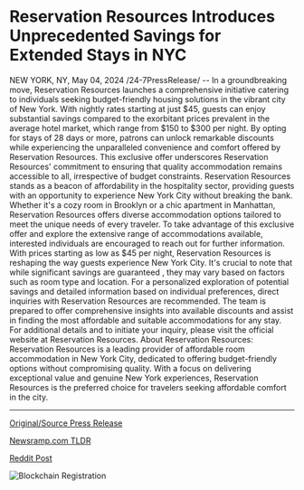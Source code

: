 # Reservation Resources Introduces Unprecedented Savings for Extended Stays in NYC

NEW YORK, NY, May 04, 2024 /24-7PressRelease/ -- In a groundbreaking move, Reservation Resources launches a comprehensive initiative catering to individuals seeking budget-friendly housing solutions in the vibrant city of New York. With nightly rates starting at just $45, guests can enjoy substantial savings compared to the exorbitant prices prevalent in the average hotel market, which range from $150 to $300 per night.  By opting for stays of 28 days or more, patrons can unlock remarkable discounts while experiencing the unparalleled convenience and comfort offered by Reservation Resources. This exclusive offer underscores Reservation Resources' commitment to ensuring that quality accommodation remains accessible to all, irrespective of budget constraints.  Reservation Resources stands as a beacon of affordability in the hospitality sector, providing guests with an opportunity to experience New York City without breaking the bank. Whether it's a cozy room in Brooklyn or a chic apartment in Manhattan, Reservation Resources offers diverse accommodation options tailored to meet the unique needs of every traveler.  To take advantage of this exclusive offer and explore the extensive range of accommodations available, interested individuals are encouraged to reach out for further information. With prices starting as low as $45 per night, Reservation Resources is reshaping the way guests experience New York City.  It's crucial to note that while significant savings are guaranteed , they may vary based on factors such as room type and location. For a personalized exploration of potential savings and detailed information based on individual preferences, direct inquiries with Reservation Resources are recommended. The team is prepared to offer comprehensive insights into available discounts and assist in finding the most affordable and suitable accommodations for any stay.  For additional details and to initiate your inquiry, please visit the official website at Reservation Resources.  About Reservation Resources: Reservation Resources is a leading provider of affordable room accommodation in New York City, dedicated to offering budget-friendly options without compromising quality. With a focus on delivering exceptional value and genuine New York experiences, Reservation Resources is the preferred choice for travelers seeking affordable comfort in the city. 

---

[Original/Source Press Release](https://www.24-7pressrelease.com/press-release/510660/reservation-resources-introduces-unprecedented-savings-for-extended-stays-in-nyc)
                    

[Newsramp.com TLDR](None) 



[Reddit Post](https://www.reddit.com/r/newsramp/comments/1cjugci/affordable_new_york_city_accommodations_starting/) 



![Blockchain Registration](https://cdn.newsramp.app/24-7PressRelease/qrcode/245/4/ulnakAXI.webp)